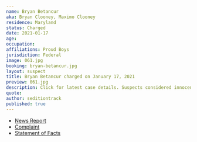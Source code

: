 ```yaml
---
name: Bryan Betancur
aka: Bryan Clooney, Maximo Clooney
residence: Maryland
status: Charged
date: 2021-01-17
age:
occupation:
affiliations: Proud Boys
jurisdiction: Federal
image: 061.jpg
booking: bryan-betancur.jpg
layout: suspect
title: Bryan Betancur charged on January 17, 2021
preview: 061.jpg
description: Click for latest case details. Suspects considered innocent until proven guilty.
quote:
author: seditiontrack
published: true
---
```


- [News Report](https://baltimore.cbslocal.com/2021/01/18/maryland-man-bryan-betancur-arrested-after-gps-monitor-places-him-at-us-capitol-during-riots-prosecutors-say/)
- [Complaint](https://www.justice.gov/opa/page/file/1355926/download)
- [Statement of Facts](https://www.justice.gov/opa/page/file/1355921/download)
